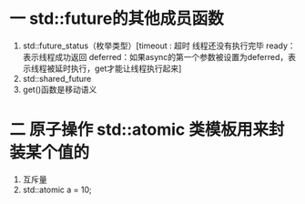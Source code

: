  # 一 std::future的其他成员函数
 1. std::future_status（枚举类型）[timeout : 超时 线程还没有执行完毕 ready：表示线程成功返回 deferred：如果async的第一个参数被设置为deferred，表示线程被延时执行，get才能让线程执行起来]
 2. std::shared_future
 3. get()函数是移动语义

# 二 原子操作 std::atomic 类模板用来封装某个值的
1. 互斥量
2. std::atomic<int> a = 10;